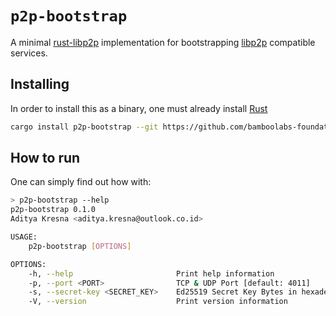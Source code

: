 # `p2p-bootstrap`

A minimal [rust-libp2p](https://github.com/libp2p/rust-libp2p) implementation for bootstrapping [libp2p](https://libp2p.io/) compatible services.

## Installing

In order to install this as a binary, one must already install [Rust](https://www.rust-lang.org/tools/install)

```bash
cargo install p2p-bootstrap --git https://github.com/bamboolabs-foundation/p2p-bootstrap
```

## How to run

One can simply find out how with:

```bash
> p2p-bootstrap --help
p2p-bootstrap 0.1.0
Aditya Kresna <aditya.kresna@outlook.co.id>

USAGE:
    p2p-bootstrap [OPTIONS]

OPTIONS:
    -h, --help                       Print help information
    -p, --port <PORT>                TCP & UDP Port [default: 4011]
    -s, --secret-key <SECRET_KEY>    Ed25519 Secret Key Bytes in hexadecimal [default: {RANDOM}]
    -V, --version                    Print version information
```
